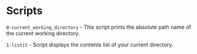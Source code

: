 # Scripts

`0-current_working_directory` - This script prints the absolute path name of the current working directory.

`1-listit` - Script displays the contents list of your current directory.
